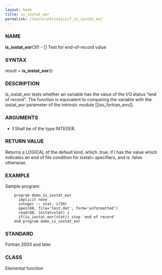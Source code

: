 ```yaml
---
layout: book
title: is_iostat_eor
permalink: /learn/intrinsics/f_is_iostat_eor
---
```

### NAME

**is\_iostat\_eor**(3f) - \[\] Test for end-of-record
value

### SYNTAX

result = **is\_iostat\_eor**(i)

### DESCRIPTION

is\_iostat\_eor tests whether an variable has the value of the I/O
status "end of record". The function is equivalent to comparing the
variable with the iostat\_eor parameter of the intrinsic module
\[\[iso\_fortran\_env\]\].

### ARGUMENTS

  - **I**
    Shall be of the type INTEGER.

### RETURN VALUE

Returns a LOGICAL of the default kind, which .true. if I has the value
which indicates an end of file condition for iostat= specifiers, and is
.false. otherwise.

### EXAMPLE

Sample program:

```
    program demo_is_iostat_eor
      implicit none
      integer :: stat, i(50)
      open(88, file='test.dat', form='unformatted')
      read(88, iostat=stat) i
      if(is_iostat_eor(stat)) stop 'end of record'
    end program demo_is_iostat_eor
```

### STANDARD

Fortran 2003 and later

### CLASS

Elemental function
